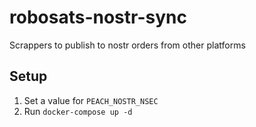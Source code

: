 # robosats-nostr-sync

Scrappers to publish to nostr orders from other platforms

## Setup

1. Set a value for `PEACH_NOSTR_NSEC`
1. Run `docker-compose up -d`
